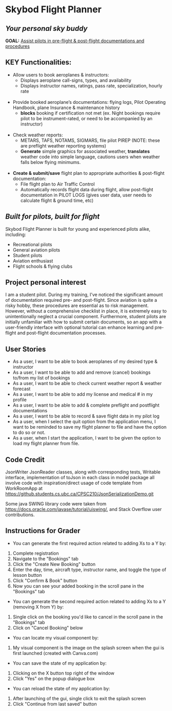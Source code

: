 # Skybod Flight Planner

## *Your personal sky buddy*

**GOAL:** <ins>Assist pilots in pre-flight & post-flight documentations and procedures</ins>

## **KEY Functionalities:**
- Allow users to book aeroplanes & instructors:
  - Displays aeroplane call-signs, types, and availability
  - Displays instructor names, ratings, pass rate, specialization, hourly rate
    <br></br>
- Provide booked aeroplane’s documentations: flying logs, Pilot Operating Handbook, plane Insurance & maintenance history
  - **blocks** booking if certification not met (ex. Night bookings require pilot to be instrument-rated, or need to be accompanied by an instructor)
    <br></br>
- Check weather reports:
  - METARS, TAFS, NOTAMS, SIGMARS, file pilot PIREP (NOTE:  these are preflight weather reporting systems)
  - **Generate** simple graphics for associated weather, **translates** weather code into simple language, cautions users when weather falls below flying minimums.
    <br></br>
- **Create & submit/save** flight plan to appropriate authorities & post-flight documentation:
  - File flight plan to Air Traffic Control
  - Automatically records flight data during flight, allow post-flight documentation in PILOT LOGS (gives user data, user needs to calculate flight & ground time, etc)

## *Built for pilots, built for flight*
Skybod Flight Planner is built for young and experienced pilots alike, including:
- Recreational pilots
- General aviation pilots
- Student pilots
- Aviation enthusiast
- Flight schools & flying clubs

## Project personal interest
<p>I am a student pilot. During my training, I’ve noticed the significant amount of documentation required pre-
and post-flight. Since aviation is quite a risky hobby, these procedures are essential as to risk management. However,
without a comprehensive checklist in place, it is extremely easy to unintentionally neglect a crucial component. 
Furthermore, student pilots are initially unfamiliar with how to submit certain documents, so an app with a user-friendly
interface with optional tutorial can enhance learning and pre-flight and post-flight documentation processes.</p>

## User Stories

- As a user, I want to be able to book aeroplanes of my desired type & instructor
- As a user, I want to be able to add and remove (cancel) bookings to/from my list of bookings
- As a user, I want to be able to check current weather report & weather forecast
- As a user, I want to be able to add my license and medical # in my profile
- As a user, I want to be able to add & complete preflight and postflight documentations
- As a user, I want to be able to record & save flight data in my pilot log
- As a user, when I select the quit option from the application menu, I want to be reminded to save my flight planner to 
file and have the option to do so or not.
- As a user, when I start the application, I want to be given the option to load my flight planner from file.

## Code Credit
JsonWriter JsonReader classes, along with corresponding tests, Writable interface, implementation
of toJson in each class in model package all involve code with inspiration/direct usage of
code template from WorkRoomApp at https://github.students.cs.ubc.ca/CPSC210/JsonSerializationDemo.git

Some java SWING library code were taken from https://docs.oracle.com/javase/tutorial/uiswing/, and Stack
Overflow user contributions.

## Instructions for Grader

- You can generate the first required action related to adding Xs to a Y by:
1. Complete registration
2. Navigate to the "Bookings" tab
3. Click the "Create New Booking" button
4. Enter the day, time, aircraft type, instructor name, and toggle the type of lesson button
5. Click "Confirm & Book" button
6. Now you can see your added booking in the scroll pane in the "Bookings" tab


- You can generate the second required action related to adding Xs to a Y (removing X from Y) by:
1. Single click on the booking you'd like to cancel in the scroll pane in the "Bookings" tab
2. Click on "Cancel Booking" below


- You can locate my visual component by:
1. My visual component is the image on the splash screen when the gui is first launched
   (created with Canva.com)


- You can save the state of my application by:
1. Clicking on the X button top right of the window
2. Click "Yes" on the popup dialogue box


- You can reload the state of my application by:
1. After launching of the gui, single click to exit the splash screen
2. Click "Continue from last saved" button